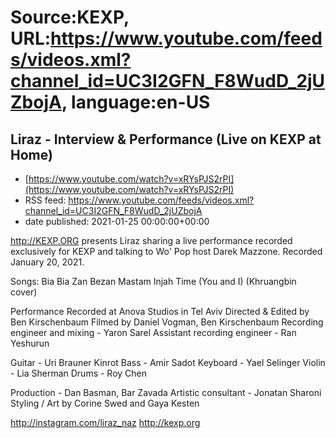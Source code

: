 # Source:KEXP, URL:https://www.youtube.com/feeds/videos.xml?channel_id=UC3I2GFN_F8WudD_2jUZbojA, language:en-US

## Liraz - Interview & Performance (Live on KEXP at Home)
 - [https://www.youtube.com/watch?v=xRYsPJS2rPI](https://www.youtube.com/watch?v=xRYsPJS2rPI)
 - RSS feed: https://www.youtube.com/feeds/videos.xml?channel_id=UC3I2GFN_F8WudD_2jUZbojA
 - date published: 2021-01-25 00:00:00+00:00

http://KEXP.ORG presents Liraz sharing a live performance recorded exclusively for KEXP and talking to Wo' Pop host Darek Mazzone. Recorded January 20, 2021.

Songs:
Bia Bia 
Zan Bezan 
Mastam
Injah
Time (You and I) (Khruangbin cover)
 
Performance Recorded at Anova Studios in Tel Aviv
Directed & Edited by Ben Kirschenbaum
Filmed by Daniel Vogman, Ben Kirschenbaum
Recording engineer and mixing - Yaron Sarel
Assistant recording engineer - Ran Yeshurun
 
Guitar - Uri Brauner Kinrot
Bass - Amir Sadot
Keyboard - Yael Selinger
Violin - Lia Sherman
Drums - Roy Chen
 
Production - Dan Basman, Bar Zavada
Artistic consultant - Jonatan Sharoni
Styling / Art by Corine Swed and Gaya Kesten

http://instagram.com/liraz_naz
http://kexp.org

